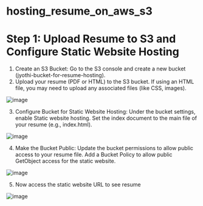 # hosting_resume_on_aws_s3

# Step 1: Upload Resume to S3 and Configure Static Website Hosting

1. Create an S3 Bucket:
    Go to the S3 console and create a new bucket (jyothi-bucket-for-resume-hosting).
2. Upload your resume (PDF or HTML) to the S3 bucket.
   If using an HTML file, you may need to upload any associated files (like CSS, images).

![image](https://github.com/user-attachments/assets/d06505bd-7eba-4f6a-b7e5-ab09b804aabb)

3. Configure Bucket for Static Website Hosting:
     Under the bucket settings, enable Static website hosting.
     Set the index document to the main file of your resume (e.g., index.html).

![image](https://github.com/user-attachments/assets/4edfdd15-efe1-49d6-81c1-48f86fe23596)

4. Make the Bucket Public:
  Update the bucket permissions to allow public access to your resume file.
  Add a Bucket Policy to allow public GetObject access for the static website.

![image](https://github.com/user-attachments/assets/a582d8c9-7314-42c9-954f-c1c3e8aa214e)

5. Now access the static website URL to see resume

![image](https://github.com/user-attachments/assets/85595567-65d9-44f2-a7f2-db94bc8ff1ef)
